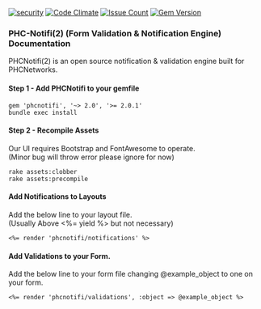 [![security](https://hakiri.io/github/PHCNetworks/phc-notifi/master.svg)](https://hakiri.io/github/PHCNetworks/phc-notifi/master)
[![Code Climate](https://codeclimate.com/github/PHCNetworks/phc-notifi/badges/gpa.svg)](https://codeclimate.com/github/PHCNetworks/phc-notifi)
[![Issue Count](https://codeclimate.com/github/PHCNetworks/phc-notifi/badges/issue_count.svg)](https://codeclimate.com/github/PHCNetworks/phc-notifi)
[![Gem Version](https://badge.fury.io/rb/phcnotifi.svg)](https://badge.fury.io/rb/phcnotifi)
  
### PHC-Notifi(2) (Form Validation & Notification Engine) Documentation
PHCNotifi(2) is an open source notification & validation engine built for PHCNetworks.  
  
#### Step 1 - Add PHCNotifi to your gemfile  
  
	gem 'phcnotifi', '~> 2.0', '>= 2.0.1'
	bundle exec install  
 
#### Step 2 - Recompile Assets  
Our UI requires Bootstrap and FontAwesome to operate.  
(Minor bug will throw error please ignore for now)  
  
	rake assets:clobber
	rake assets:precompile  
  
#### Add Notifications to Layouts
Add the below line to your layout file.  
(Usually Above <%= yield %> but not necessary)
  
	<%= render 'phcnotifi/notifications' %>
  
#### Add Validations to your Form.
Add the below line to your form file changing @example_object to one on your form.  

	<%= render 'phcnotifi/validations', :object => @example_object %>
